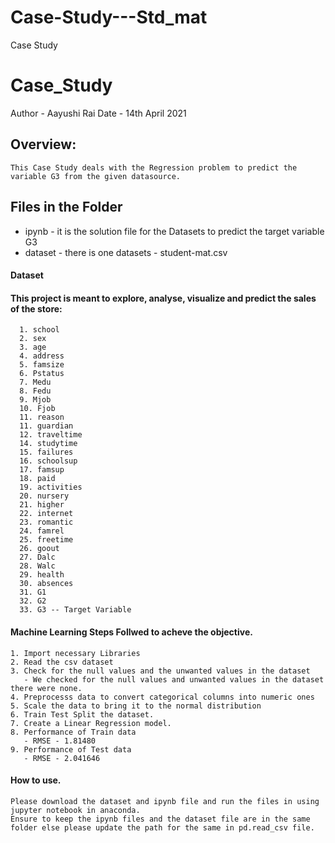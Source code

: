 # Case-Study---Std_mat
Case Study
# Case_Study 
Author - Aayushi Rai
Date - 14th April 2021

## Overview:
    This Case Study deals with the Regression problem to predict the variable G3 from the given datasource.

## Files in the Folder
 - ipynb - it is the solution file for the Datasets to predict the target variable G3
 - dataset - there is one datasets - student-mat.csv

#### Dataset
#### This project is meant to explore, analyse, visualize and predict the sales of the store:
      1. school
      2. sex 
      3. age 
      4. address 
      5. famsize
      6. Pstatus
      7. Medu
      8. Fedu
      9. Mjob
      10. Fjob 
      11. reason
      11. guardian
      12. traveltime 
      14. studytime
      15. failures 
      16. schoolsup 
      17. famsup 
      18. paid 
      19. activities 
      20. nursery
      21. higher
      22. internet 
      23. romantic
      24. famrel 
      25. freetime 
      26. goout
      27. Dalc
      28. Walc 
      29. health 
      30. absences 
      31. G1 
      32. G2 
      33. G3 -- Target Variable
      
#### Machine Learning Steps Follwed to acheve the objective.
    1. Import necessary Libraries
    2. Read the csv dataset
    3. Check for the null values and the unwanted values in the dataset
       - We checked for the null values and unwanted values in the dataset there were none.
    4. Preprocesss data to convert categorical columns into numeric ones 
    5. Scale the data to bring it to the normal distribution
    6. Train Test Split the dataset.
    7. Create a Linear Regression model.
    8. Performance of Train data
       - RMSE - 1.81480
    9. Performance of Test data
       - RMSE - 2.041646

#### How to use.
    Please download the dataset and ipynb file and run the files in using jupyter notebook in anaconda.
    Ensure to keep the ipynb files and the dataset file are in the same folder else please update the path for the same in pd.read_csv file.
